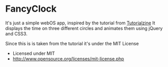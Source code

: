 FancyClock
==============

It's just a simple webOS app, inspired by the tutorial from [Tutorialzine][1]
It displays the time on three different circles and animates them using jQuery and CSS3.

Since this is is taken from the tutorial it's under the MIT License

* Licensed under MIT
 * http://www.opensource.org/licenses/mit-license.php

[1]: http://tutorialzine.com/2009/12/colorful-clock-jquery-css/